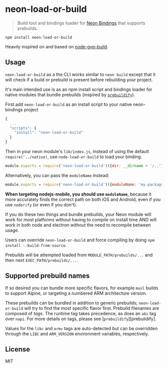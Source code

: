 # neon-load-or-build

> Build tool and bindings loader for [Neon Bindings](neon-bindings.com/) that supports prebuilds.

```
npm install neon-load-or-build
```

Heavily inspired on and based on [node-gyp-build](https://github.com/prebuild/node-gyp-build).

## Usage

`neon-load-or-build` as a the CLI works similar to `neon build` except that it will check if a build or prebuild is present before rebuilding your project.

It's main intended use is as an npm install script and bindings loader for native modules that bundle prebuilds (inspired by [`prebuildify`](https://github.com/prebuild/prebuildify)).

First add `neon-load-or-build` as an install script to your native neon-bindings project

```js
{
  ...
  "scripts": {
    "install": "neon-load-or-build"
  }
}
```

Then in your neon module's `lib/index.js`, instead of using the default `require('../native)`, use `node-load-or-build` to load your binding.

```js
module.exports = require('neon-load-or-build')({dir: __dirname + '/..'})
```

Alternatively, you can pass the `moduleName` instead:

```js
module.exports = require('neon-load-or-build')({moduleName: 'my-package'})
```

**When targeting nodejs-mobile, you should use `moduleName`**, because it more accurately finds the correct path on both iOS and Android, even if you use `noderify` (or even if you don't).

If you do these two things and bundle prebuilds, your Neon module will work for most platforms without having to compile on install time AND will work in both node and electron without the need to recompile between usage.

Users can override `neon-load-or-build` and force compiling by doing `npm install --build-from-source`.

Prebuilds will be attempted loaded from `MODULE_PATH/prebuilds/...` and then next `EXEC_PATH/prebuilds/...`.

## Supported prebuild names

If so desired you can bundle more specific flavors, for example `musl` builds to support Alpine, or targeting a numbered ARM architecture version.

These prebuilds can be bundled in addition to generic prebuilds; `neon-load-or-build` will try to find the most specific flavor first. Prebuild filenames are composed of _tags_. The runtime tag takes precedence, as does an `abi` tag over `napi`. For more details on tags, please see [`prebuildify`][prebuildify].

Values for the `libc` and `armv` tags are auto-detected but can be overridden through the `LIBC` and `ARM_VERSION` environment variables, respectively.

## License

MIT
